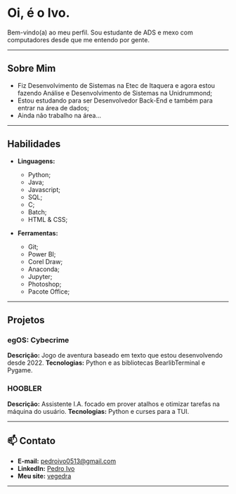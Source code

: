 # Oi, é o Ivo.

Bem-vindo(a) ao meu perfil. Sou estudante de ADS e mexo com computadores desde que me entendo por gente.

---

## Sobre Mim

- Fiz Desenvolvimento de Sistemas na Etec de Itaquera e agora estou fazendo Análise e Desenvolvimento de Sistemas na Unidrummond;
- Estou estudando para ser Desenvolvedor Back-End e também para entrar na área de dados;
- Ainda não trabalho na área...

---

## Habilidades

- **Linguagens:** 
  - Python;
  - Java;
  - Javascript;
  - SQL;
  - C;
  - Batch;
  - HTML & CSS;


- **Ferramentas:**
  - Git;
  - Power BI;
  - Corel Draw;
  - Anaconda;
  - Jupyter;
  - Photoshop;
  - Pacote Office;
---

## Projetos

### egOS: Cybecrime
**Descrição:** Jogo de aventura baseado em texto que estou desenvolvendo desde 2022.
**Tecnologias:** Python e as bibliotecas BearlibTerminal e Pygame.

### HOOBLER
**Descrição:** Assistente I.A. focado em prover atalhos e otimizar tarefas na máquina do usuário.
**Tecnologias:** Python e curses para a TUI.

---

## 📫 Contato

- **E-mail:** pedroivo0513@gmail.com
- **LinkedIn:** [Pedro Ivo](https://www.linkedin.com/in/pedro-ivo-rocha/)
- **Meu site:** [vegedra](https://vegedra.github.io/)

---
